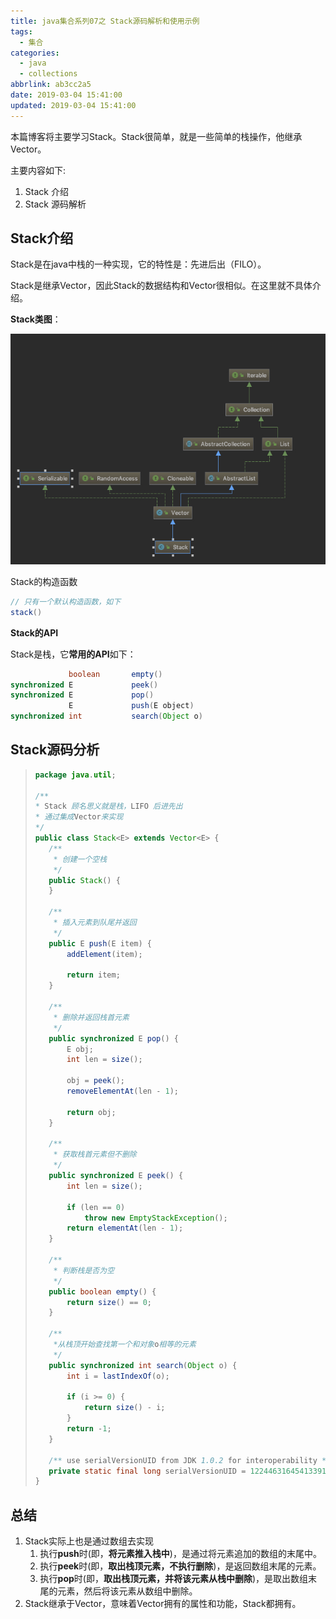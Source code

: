 ```yaml
---
title: java集合系列07之 Stack源码解析和使用示例
tags:
  - 集合
categories:
  - java
  - collections
abbrlink: ab3cc2a5
date: 2019-03-04 15:41:00
updated: 2019-03-04 15:41:00
---
```


本篇博客将主要学习Stack。Stack很简单，就是一些简单的栈操作，他继承Vector。

主要内容如下:

1. Stack 介绍
2. Stack 源码解析

<!-- more -->

## Stack介绍

Stack是在java中栈的一种实现，它的特性是：先进后出（FILO）。

Stack是继承Vector，因此Stack的数据结构和Vector很相似。在这里就不具体介绍。

**Stack类图**：

![栈](https://raw.githubusercontent.com/fengxiu/img/master/pasted-159.png)

Stack的构造函数

```java
// 只有一个默认构造函数，如下
stack()
```

**Stack的API**

Stack是栈，它**常用的API**如下：

```java
             boolean       empty()
synchronized E             peek()
synchronized E             pop()
             E             push(E object)
synchronized int           search(Object o)
```

## Stack源码分析

>```java
>package java.util;
>
>/**
> * Stack 顾名思义就是栈，LIFO 后进先出
> * 通过集成Vector来实现
> */
>public class Stack<E> extends Vector<E> {
>    /**
>     * 创建一个空栈
>     */
>    public Stack() {
>    }
>
>    /**
>     * 插入元素到队尾并返回
>     */
>    public E push(E item) {
>        addElement(item);
>
>        return item;
>    }
>
>    /**
>     * 删除并返回栈首元素
>     */
>    public synchronized E pop() {
>        E obj;
>        int len = size();
>
>        obj = peek();
>        removeElementAt(len - 1);
>
>        return obj;
>    }
>
>    /**
>     * 获取栈首元素但不删除
>     */
>    public synchronized E peek() {
>        int len = size();
>
>        if (len == 0)
>            throw new EmptyStackException();
>        return elementAt(len - 1);
>    }
>
>    /**
>     * 判断栈是否为空
>     */
>    public boolean empty() {
>        return size() == 0;
>    }
>
>    /**
>     *从栈顶开始查找第一个和对象o相等的元素
>     */
>    public synchronized int search(Object o) {
>        int i = lastIndexOf(o);
>
>        if (i >= 0) {
>            return size() - i;
>        }
>        return -1;
>    }
>
>    /** use serialVersionUID from JDK 1.0.2 for interoperability */
>    private static final long serialVersionUID = 1224463164541339165L;
>}
>
>```
>

## 总结

1. Stack实际上也是通过数组去实现
   1. 执行**push**时(即，**将元素推入栈中**)，是通过将元素追加的数组的末尾中。
   2. 执行**peek**时(即，**取出栈顶元素，不执行删除**)，是返回数组末尾的元素。
   3. 执行**pop**时(即，**取出栈顶元素，并将该元素从栈中删除**)，是取出数组末尾的元素，然后将该元素从数组中删除。
2. Stack继承于Vector，意味着Vector拥有的属性和功能，Stack都拥有。

